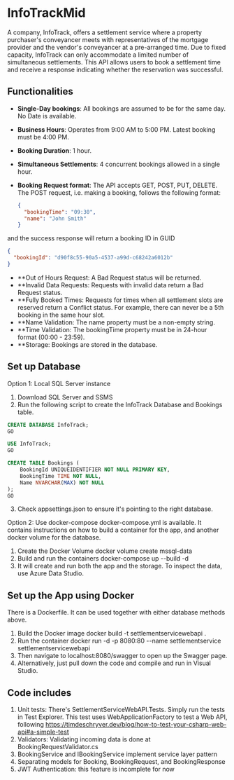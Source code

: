 # InfoTrackMid

A company, InfoTrack, offers a settlement service where a property purchaser's conveyancer meets with representatives of the mortgage provider and the vendor's conveyancer at a pre-arranged time. Due to fixed capacity, InfoTrack can only accommodate a limited number of simultaneous settlements. This API allows users to book a settlement time and receive a response indicating whether the reservation was successful.

## Functionalities

- **Single-Day bookings**: All bookings are assumed to be for the same day. No Date is available.

- **Business Hours**: Operates from 9:00 AM to 5:00 PM. Latest booking must be 4:00 PM.

- **Booking Duration**: 1 hour.

- **Simultaneous Settlements**: 4 concurrent bookings allowed in a single hour.

- **Booking Request format**: The API accepts GET, POST, PUT, DELETE. The POST request, i.e. making a booking, follows the following format:

  ```json
  {
    "bookingTime": "09:30",
    "name": "John Smith"
  }
  ```

and the success response will return a booking ID in GUID
  ```json
  {
    "bookingId": "d90f8c55-90a5-4537-a99d-c68242a6012b"
  }
  ```

- **Out of Hours Request: A Bad Request status will be returned.
- **Invalid Data Requests: Requests with invalid data return a Bad Request status.
- **Fully Booked Times: Requests for times when all settlement slots are reserved return a Conflict status. For example, there can never be a 5th booking in the same hour slot.
- **Name Validation: The name property must be a non-empty string.
- **Time Validation: The bookingTime property must be in 24-hour format (00:00 - 23:59).
- **Storage: Bookings are stored in the database.

## Set up Database
Option 1: Local SQL Server instance
1. Download SQL Server and SSMS
2. Run the following script to create the InfoTrack Database and Bookings table.
```sql
CREATE DATABASE InfoTrack;
GO

USE InfoTrack;
GO

CREATE TABLE Bookings (
    BookingId UNIQUEIDENTIFIER NOT NULL PRIMARY KEY,
    BookingTime TIME NOT NULL,
    Name NVARCHAR(MAX) NOT NULL
);
GO
```

3. Check appsettings.json to ensure it's pointing to the right database.

Option 2: Use docker-compose
docker-compose.yml is available. It contains instructions on how to build a container for the app, and another docker volume for the database.
1. Create the Docker Volume
  docker volume create mssql-data
2. Build and run the containers
   docker-compose up --build -d
4. It will create and run both the app and the storage. To inspect the data, use Azure Data Studio.

## Set up the App using Docker
There is a Dockerfile. It can be used together with either database methods above.
1. Build the Docker image
   docker build -t settlementservicewebapi .
2. Run the container
   docker run -d -p 8080:80 --name settlementservice settlementservicewebapi
3. Then navigate to localhost:8080/swagger to open up the Swagger page.
4. Alternatively, just pull down the code and compile and run in Visual Studio.

## Code includes
1. Unit tests:
   There's SettlementServiceWebAPI.Tests. Simply run the tests in Test Explorer.
   This test uses WebApplicationFactory to test a Web API, following https://timdeschryver.dev/blog/how-to-test-your-csharp-web-api#a-simple-test
3. Validators:
   Validating incoming data is done at BookingRequestValidator.cs
4. BookingService and IBookingService implement service layer pattern
5. Separating models for Booking, BookingRequest, and BookingResponse
6. JWT Authentication: this feature is incomplete for now
